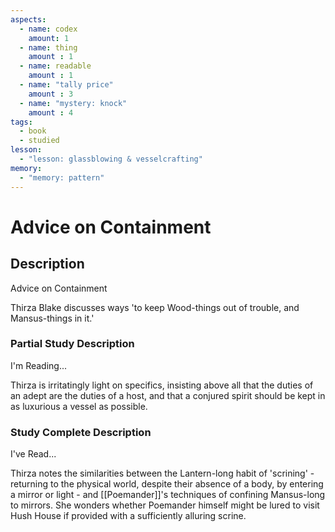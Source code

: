 ```yaml
---
aspects: 
  - name: codex
    amount: 1
  - name: thing
    amount : 1
  - name: readable
    amount : 1
  - name: "tally price"
    amount : 3
  - name: "mystery: knock"
    amount : 4
tags:
  - book
  - studied
lesson:
  - "lesson: glassblowing & vesselcrafting"
memory:
  - "memory: pattern"
---
```


# Advice on Containment

## Description
Advice on Containment

Thirza Blake discusses ways 'to keep Wood-things out of trouble, and Mansus-things in it.'
### Partial Study Description
I'm Reading...

Thirza is irritatingly light on specifics, insisting above all that the duties of an adept are the duties of a host, and that a conjured spirit should be kept in as luxurious a vessel as possible.
### Study Complete Description
I've Read...

Thirza notes the similarities between the Lantern-long habit of 'scrining' - returning to the physical world, despite their absence of a body, by entering a mirror or light - and [[Poemander]]'s techniques of confining Mansus-long to mirrors. She wonders whether Poemander himself might be lured to visit Hush House if provided with a sufficiently alluring scrine.
